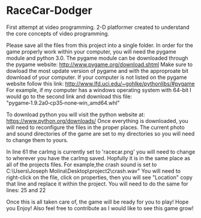 # RaceCar-Dodger
First attempt at video programming. 2-D platformer created to understand the core concepts of video programming.

Please save all the files from this project into a single folder.
In order for the game properly work within your computer, you will need the pygame module and python 3.0. 
The pygame module can be downloaded through the pygame website: http://www.pygame.org/download.shtml
Make sure to dowload the most update version of pygame and with the approproate bit download of your computer.
If your computer is not listed on the pygame website follow this link: http://www.lfd.uci.edu/~gohlke/pythonlibs/#pygame
For example, if my computer has a windows operating system with 64-bit  I would go to the second link and download
this file: "pygame‑1.9.2a0‑cp35‑none‑win_amd64.whl"

To download python you will visit the python website at: https://www.python.org/downloads/
Once everything is downloaded, you will need to reconfigure the files in the proper places.
The current photo and sound directories of the game are set to my directories so you will need to change them to yours.

In line 61 the carImg is currently set to 'racecar.png' you will need to change to wherever you have the carImg saved.
Hopfully it is in the same place as all of the projects files.
For example,the crash sound is set to  C:\\Users\\Joseph Molina\\Desktop\\project2\\crash.wav"
You will need to right-click on the file, click on properties, then you will see "Location" copy that line and replace it within the project.
You will need to do the same for lines:
25 and 22

Once this is all taken care of, the game will be ready for you to play! Hope you Enjoy! Also feel free to contribute as I would like to see this game grow!
